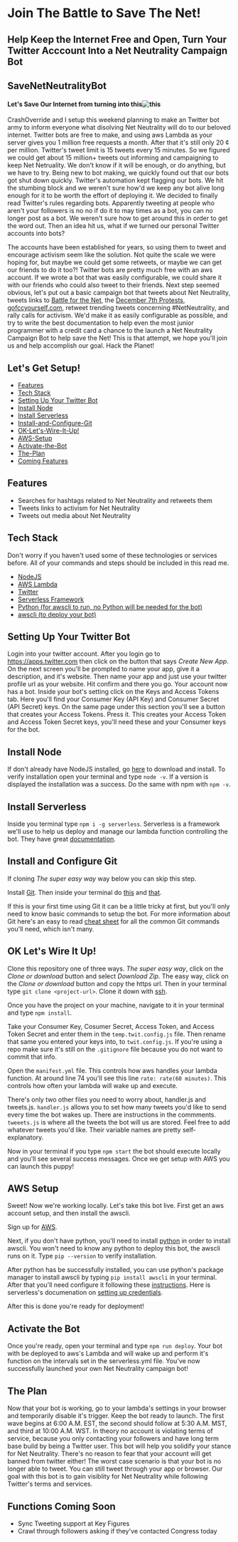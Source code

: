 Join The Battle to Save The Net!
======

## Help Keep the Internet Free and Open, Turn Your Twitter Acccount Into a Net Neutrality Campaign Bot
SaveNetNeutralityBot
------



#### Let's Save Our Internet from turning into this![this](http://www.4kshooters.net/wp-content/uploads/2014/06/netneutralpricing2.jpg)




CrashOverride and I setup this weekend planning to make an Twitter bot army to inform everyone what disolving Net Neutrality will do to our beloved internet. Twitter bots are free to make, and using aws Lambda as your server gives you 1 million free requests a month. After that it's still only 20 &#162; per million. Twitter's tweet limit is 15 tweets every 15 minutes. So we figured we could get about 15 million+ tweets out informing and campaigning to keep Net Netruality. We don't know if it will be enough, or do anything, but we have to try. Being new to bot making, we quickly found out that our bots got shut down quickly. Twitter's automation kept flagging our bots. We hit the stumbing block and we weren't sure how'd we keep any bot alive long enough for it to be worth the effort of deploying it. We decided to finally read Twitter's rules regarding bots. Apparently tweeting at people who aren't your followers is no no if do it to may times as a bot, you can no longer post as a bot. We weren't sure how to get around this in order to get the word out. Then an idea hit us, what if we turned our personal Twitter accounts into bots?

The accounts have been established for years, so using them to tweet and encourage activism seem like the solution. Not quite the scale we were hoping for, but maybe we could get some retweets, or maybe we can get our friends to do it too?! Twitter bots are pretty much free with an aws account. If we wrote a bot that was easily configurable, we could share it with our friends who could also tweet to their friends. Next step seemed obvious, let's put out a basic campaign bot that tweets about Net Neutrality, tweets links to [Battle for the Net](https://www.battleforthenet.com/), the [December 7th Protests](http://verizonprotests.com/), [gofccyourself.com](http://www.gofccyourself.com/), retweet trending tweets concerning #NetNeutrality, and rally calls for activism. We'd make it as easily configurable as possible, and try to write the best documentation to help even the most junior programmer with a credit card a chance to the launch a Net Neutrality Campaign Bot to help save the Net! This is that attempt, we hope you'll join us and help accomplish our goal. Hack the Planet!

## Let's Get Setup!

* [Features](#features)
* [Tech Stack](#tech)
* [Setting Up Your Twitter Bot](#twit-bot)
* [Install Node](#node)
* [Install Serverless](#serverless)
* [Install-and-Configure-Git](#git)
* [OK-Let's-Wire-It-Up!](#wire)
* [AWS-Setup](#aws)
* [Activate-the-Bot](#activate)
* [The-Plan](#the-plan)
* [Coming Features](#soon)


<a name="features"></a>
## Features

* Searches for hashtags related to Net Neutrality and retweets them
* Tweets links to activism for Net Neutrality
* Tweets out media about Net Neutrality

<a name="tech"></a>
## Tech Stack

Don't worry if you haven't used some of these technologies or services before. All of your commands and steps should be included in this read me.

  * [NodeJS](https://nodejs.org/en/)
  * [AWS Lambda](https://aws.amazon.com/lambda/)
  * [Twitter](https://twitter.com/)
  * [Serverless Framework](https://serverless.com/)
  * [Python (for awscli to run, no Python will be needed for the bot)](https://www.python.org)
  * [awscli (to deploy your bot)](https://aws.amazon.com/cli/)
  
<a name="twit-bot"></a>
## Setting Up Your Twitter Bot
  
Login into your twitter account. After you login go to https://apps.twitter.com then click on the button that says _Create New App_. On the next screen you'll be prompted to name your app, give it a description, and it's website. Then name your app and just use your twitter profile url as your website. Hit confirm and there you go. Your account now has a bot. Inside your bot's setting click on the Keys and Access Tokens tab. Here you'll find your Consumer Key (API Key) and Consumer Secret (API Secret) keys. On the same page under this section you'll see a button that creates your Access Tokens. Press it. This creates your Access Token and Access Token Secret keys, you'll need these and your Consumer keys for the bot.

<a name="node"></a> 
## Install Node

If don't already have NodeJS installed, go [here](https://nodejs.org/en/) to download and install. To verify installation open your terminal and type `node -v`. If a version is displayed the installation was a success. Do the same with npm with `npm -v`.
  
<a name="serverless"></a>  
## Install Serverless
  
Inside you terminal type `npm i -g serverless`. Serverless is a framework we'll use to help us deploy and manage our lambda function controlling the bot. They have great [documentation](https://serverless.com/framework/docs/providers/aws/guide/quick-start/).

<a name="git"></a>
## Install and Configure Git

If cloning _The super easy way_ way below you can skip this step.

Install [Git](https://git-scm.com/downloads). Then inside your terminal do [this](https://help.github.com/articles/setting-your-username-in-git/) and [that](https://help.github.com/articles/setting-your-commit-email-address-in-git/). 

If this is your first time using Git it can be a little tricky at first, but you'll only need to know basic commands to setup the bot. For more information about Git here's an easy to read [cheat sheet](https://confluence.atlassian.com/bitbucketserver/basic-git-commands-776639767.html) for all the common Git commands you'll need, which isn't many.

<a name="wire"></a>
## OK Let's Wire It Up!

Clone this repository one of three ways. _The super easy way_, click on the *Clone or download* button and select _Download Zip_. The easy way, click on the *Clone or download* button and copy the https url. Then in your terminal type `git clone <project-url>`. Clone it down with [ssh](https://help.github.com/articles/adding-a-new-ssh-key-to-your-github-account/).

Once you have the project on your machine, navigate to it in your terminal and type `npm install`.

Take your Consumer Key, Cosumer Secret, Access Token, and Access Token Secret and enter them in the `temp.twit.config.js` file. Then rename that same you entered your keys into, to `twit.config.js`. If you're using a repo make sure it's still on the `.gitignore` file because you do not want to commit that info.

Open the `manifest.yml` file. This controls how aws handles your lambda function. At around line 74 you'll see this line `rate: rate(60 minutes)`. This controls how often your lambda will wake up and execute.

There's only two other files you need to worry about, handler.js and tweets.js. `handler.js` allows you to set how many tweets you'd like to send every time the bot wakes up. There are instructions in the commments. `tweeets.js` is where all the tweets the bot will us are stored. Feel free to add whatever tweets you'd like. Their variable names are pretty self-explanatory.

Now in your terminal if you type `npm start` the bot should execute locally and you'll see several success messages. Once we get setup with AWS you can launch this puppy!

<a name="aws"></a>
## AWS Setup

Sweet! Now we're working locally. Let's take this bot live. First get an aws account setup, and then install the awscli.

Sign up for [AWS](https://portal.aws.amazon.com/billing/signup#/start).

Next, if you don't have python, you'll need to install [python](https://www.python.org/downloads/) in order to install awscli. You won't need to know any python to deploy this bot, the awscli runs on it. Type `pip --version` to verify installation.

After python has be successfully installed, you can use python's package manager to install awscli by typing `pip install awscli` in your terminal. After that you'll need configure it following these [instructions](http://docs.aws.amazon.com/cli/latest/userguide/cli-chap-getting-started.html). Here is serverless's documenation on [setting up credentials](https://serverless.com/framework/docs/providers/aws/guide/credentials/).

After this is done you're ready for deployment!

<a name="activate"></a> 
## Activate the Bot

Once you're ready, open your terminal and type `npm run deploy`. Your bot with be deployed to aws's Lambda and will wake up and perform it's function on the intervals set in the serverless.yml file. You've now successfully launched your own Net Neutrality campaign bot! 


<a name="the-plan"></a>
## The Plan

Now that your bot is working, go to your lambda's settings in your browser and temporarily disable it's trigger. Keep the bot ready to launch. The first wave begins at 6:00 A.M. EST, the second should follow at 5:30 A.M. MST, and third at 10:00 A.M. WST. In theory no account is violating terms of service, because you only contacting your followers and have long term base build by being a Twitter user. This bot will help you solidify your stance for Net Neutrality. There's no reason to fear that your account will get banned from twitter either! The worst case scenario is that your bot is no longer able to tweet. You can still tweet through your app or browser. Our goal with this bot is to gain visiblity for Net Neutrality while following Twitter's terms and services.

<a name="soon"></a>
## Functions Coming Soon

* Sync Tweeting support at Key Figures
* Crawl through followers asking if they've contacted Congress today
